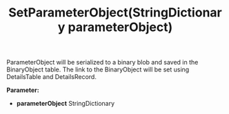 ﻿---
uid: crmscript_ref_NSBatchTaskInfo_SetParameterObject
title: SetParameterObject(StringDictionary parameterObject)
intellisense: NSBatchTaskInfo.SetParameterObject
keywords: NSBatchTaskInfo, GetParameterObject
so.topic: reference
---

ParameterObject will be serialized to a binary blob and saved in the BinaryObject table. The link to the BinaryObject will be set using DetailsTable and DetailsRecord.

**Parameter:** 
 - **parameterObject** StringDictionary


